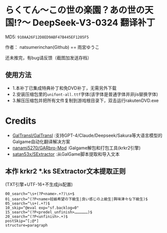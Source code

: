 # らくてん～この世の楽園？あの世の天国!?～ DeepSeek-V3-0324 翻译补丁

MD5: `910AA26F12D8ED9ABF47B445EF1205F5`

作者： natsumerinchan(Github) == 雨宮ゆうこ

还未推完，有bug请反馈（截图加发送存档）

## 使用方法
- 1.本补丁已集成特典补丁和免DVD补丁，无需另外下载
- 2.安装压缩包里的`unifont-all.ttf`字体(该字体是普通字体并非jis替换字体)
- 3.解压压缩包并把所有文件复制到游戏根目录下，双击运行rakutenDVD.exe

# Credits

- [GalTransl/GalTransl](https://github.com/GalTransl/GalTransl.git) :支持GPT-4/Claude/Deepseek/Sakura等大语言模型的Galgame自动化翻译解决方案
- [nanami5270/GARbro-Mod](https://github.com/nanami5270/GARbro-Mod.git) :Galgame解包和打包工具(krkr2引擎)
- [satan53x/SExtractor](https://github.com/satan53x/SExtractor.git) :从GalGame脚本提取和导入文本

## 本作 krkr2 *.ks SExtractor文本提取正则
(TXT引擎+UTF-16+不生成jis配置)
```
00_search=^\s+(?P<name>.+?)\s+$
01_search=^(?P<name>妊娠希望の下級生|良い感じの上級生|興味津々な下級生)$
05_search=^\s+(.+?)$
10_skip=^@eval exp="sf.backlog=0"
15_search=^(?P<predel_unfinish>………………)$
20_search=^(?P<unfinish>.+)$
postSkip=^[;@*]
structure=paragraph
```
